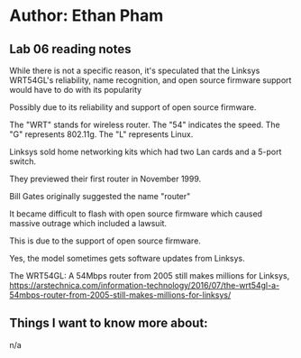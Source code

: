 # Author: Ethan Pham
## Lab 06 reading notes
While there is not a specific reason, it's speculated that the Linksys WRT54GL's reliability, name recognition, and open source firmware support would have to do with its popularity

Possibly due to its reliability and support of open source firmware.

The "WRT" stands for wireless router. The "54" indicates the speed. The "G" represents 802.11g. The "L" represents Linux.

Linksys sold home networking kits which had two Lan cards and a 5-port switch.

They previewed their first router in November 1999.

Bill Gates originally suggested the name "router"

It became difficult to flash with open source firmware which caused massive outrage which included a lawsuit.

This is due to the support of open source firmware.

Yes, the model sometimes gets software updates from Linksys.

The WRT54GL: A 54Mbps router from 2005 still makes millions for Linksys, https://arstechnica.com/information-technology/2016/07/the-wrt54gl-a-54mbps-router-from-2005-still-makes-millions-for-linksys/ 

## Things I want to know more about:
n/a
